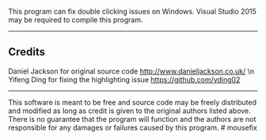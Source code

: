 This program can fix double clicking issues on Windows.
Visual Studio 2015 may be required to compile this program.

-------------------------------------------------------------------------------
Credits 
-------------------------------------------------------------------------------
Daniel Jackson for original source code <http://www.danieljackson.co.uk/> \n
Yifeng Ding for fixing the highlighting issue <https://github.com/yding02>

-------------------------------------------------------------------------------
This software is meant to be free and source code may be freely distributed 
and modified as long as credit is given to the original authors listed above. 
There is no guarantee that the program will function and the authors are not
responsible for any damages or failures caused by this program. # mousefix
